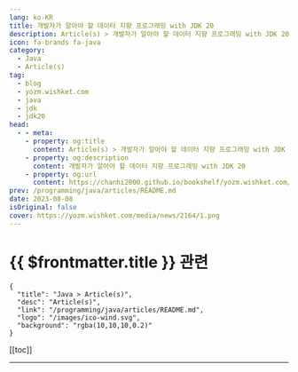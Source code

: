 ```yaml
---
lang: ko-KR
title: 개발자가 알아야 할 데이터 지향 프로그래밍 with JDK 20
description: Article(s) > 개발자가 알아야 할 데이터 지향 프로그래밍 with JDK 20
icon: fa-brands fa-java
category: 
  - Java
  - Article(s)
tag: 
  - blog
  - yozm.wishket.com
  - java
  - jdk
  - jdk20
head:
  - - meta:
    - property: og:title
      content: Article(s) > 개발자가 알아야 할 데이터 지향 프로그래밍 with JDK 20
    - property: og:description
      content: 개발자가 알아야 할 데이터 지향 프로그래밍 with JDK 20
    - property: og:url
      content: https://chanhi2000.github.io/bookshelf/yozm.wishket.com/2164.html
prev: /programming/java/articles/README.md
date: 2023-08-08
isOriginal: false
cover: https://yozm.wishket.com/media/news/2164/1.png
---
```


# {{ $frontmatter.title }} 관련

```component VPCard
{
  "title": "Java > Article(s)",
  "desc": "Article(s)",
  "link": "/programming/java/articles/README.md",
  "logo": "/images/ico-wind.svg",
  "background": "rgba(10,10,10,0.2)"
}
```

[[toc]]

---

<SiteInfo
  name="개발자가 알아야 할 데이터 지향 프로그래밍 with JDK 20 | 요즘IT"
  desc="객체지향 프로그래밍(Object-Oriented Programming, OOP)은 클래스(Class)를 통해 데이터와 행위를 묶어 관리하는 프로그래밍 패러다임입니다. 그렇지만 OOP의 사용에 대한 모호함에 대한 논의는 끊임없이 진행되고 있습니다. 이러한 배경 속에서 예호나단 샤르빗(Yehonathan Sharvit)이 데이터 지향 프로그래밍(Data Oriented Programming)이라는 새로운 개념을 제안했습니다. 전편 ‘개발자가 알아야 할 데이터 지향 설계란?’에 이어, 이번 글에서는 데이터 지향 프로그래밍은 어떤 내용인지 알아보겠습니다."
  url="https://yozm.wishket.com/magazine/detail/2164/"
  logo="https://yozm.wishket.com/static/renewal/img/global/gnb_yozmit.svg"
  preview="https://yozm.wishket.com/media/news/2164/1.png"/>

<!-- TODO: 작성 -->

